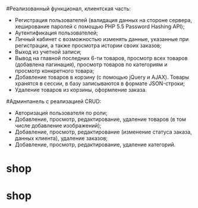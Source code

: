 #Реализованный функционал, клиентская часть:

- Регистрация пользователей (валидация данных на стороне сервера, хеширование паролей с помощью PHP 5.5 Password Hashing API);
- Аутентификация пользователей;
- Личный кабинет с возможностью изменять данные, указанные при регистрации, а также просмотра истории своих заказов;
- Выход из учетной записи;
- Вывод на главной последних 6-ти товаров, просмотр всех товаров (добавлена пагинация), просмотр товаров по категориям и просмотр конкретного товара;
- Добавление товаров в корзину (с помощью jQuery и AJAX). Товары хранятся в сессии, в базу записываются в формате JSON-строки;
- Удаление товаров из корзины, оформление заказа.

#Админпанель с реализацией CRUD:

- Авторизация пользователя по роли;
- Добавление, просмотр, редактирование, удаление товаров (в том числе добавление изображений);
- Добавление, просмотр, редактирование (изменение статуса заказа, данных клиента), удаление заказов;
- Добавление, просмотр, редактирование, удаление категорий.

	


# shop
# shop

